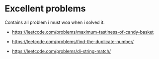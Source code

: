 # Excellent problems

Contains all problem i must woa when i solved it. 

- https://leetcode.com/problems/maximum-tastiness-of-candy-basket
- https://leetcode.com/problems/find-the-duplicate-number/

- https://leetcode.com/problems/di-string-match/
